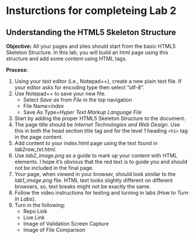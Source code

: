 # Insturctions for completeing Lab 2 
## Understanding the HTML5 Skeleton Structure

**Objective:**
All your pages and sites should start from the basic HTML5 Skeleton Structure. In this lab, you will build an html page using this structure and add some content using HTML tags. 

**Process:**
1. Using your text editor (i.e., Notepad++), create a new plain text file. If your editor asks for encoding type then select “utf-8”. 
1. Use Notepad++ to save your new file. 
    * Select *Save as* from *File* in the top navigation
    * File Name=*index*
    * Save As Type=*Hyper Text Markup Language File*
1. Start by adding the proper HTML5 Skeleton Structure to the document.
1. The page title should be *Internet Technologies and Web Design*. Use this in both the head section title tag and for the level 1 heading ```<h1>``` tag in the page content.
1. Add content to your index.html page using the text found in *lab2raw_txt.html*. 
1. Use *lab2_image.png* as a guide to mark up your content with HTML elements. I hope it’s obvious that the red text is to guide you and should not be included in the final page. 
1. Your page, when viewed in your browser, should look similar to the *lab1_image.png* file. HTML text looks slightly different on different browsers, so, text breaks might not be exactly the same.
1. Follow the video instructions for testing and turning in labs (*How to Turn In Labs*). 
1. Turn in the following:
    * Repo Link
    * Live Link
    * Image of Validation Screen Capture
    * Image of File Comparison

  


